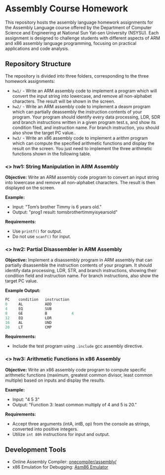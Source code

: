 # Assembly Course Homework

This repository hosts the assembly language homework assignments for the Assembly Language course offered by the Department of Computer Science and Engineering at National Sun Yat-sen University (NSYSU). Each assignment is designed to challenge students with different aspects of ARM and x86 assembly language programming, focusing on practical applications and code analysis.

## Repository Structure

The repository is divided into three folders, corresponding to the three homework assignments:

- `hw1/` - <Programming Problem I> Write an ARM assembly code to implement a program which will convert the input string into lowercase, and remove all non-alphabet characters. The result will be shown in the screen.
- `hw2/` - <Programming Problem II> Write an ARM assembly code to implement a deasm program which can partially deassembly the instruction contents of your program. Your program should identify every data processing, LDR, SDR and branch instructions written in a given program test.s, and show its condition filed, and instruction name. For branch instruction, you should also show the target PC value..
- `hw3/` - <Programming Problem III> Write an x86 assembly code to implement a arithm program which can compute the specified arithmetic functions and display the result on the screen. You just need to implement the three arithmetic functions shown in the following table.
### <> hw1: String Manipulation in ARM Assembly

**Objective:** Write an ARM assembly code program to convert an input string into lowercase and remove all non-alphabet characters. The result is then displayed on the screen.

**Example:**  
- Input: "Tom’s brother Timmy is 6 years old."  
- Output: "prog1 result: tomsbrothertimmyisyearsold"  

**Requirements:**
- Use `printf()` for output.
- Do not use `scanf()` for input.

### <> hw2: Partial Disassembler in ARM Assembly

**Objective:** Implement a disassembly program in ARM assembly that can partially disassemble the instruction contents of your program. It should identify data processing, LDR, STR, and branch instructions, showing their condition field and instruction name. For branch instructions, also show the target PC value.

**Example Output:**
```c++
PC    condition   instruction    
0     AL          ADD     
4     EQ          SUB     
8     GE          B           4 
12    EQ          LDR     
16    AL          UND 
20    LT          CMP
```

**Requirements:**
- Include the test program using `.include` gcc assembly directive.

### <> hw3: Arithmetic Functions in x86 Assembly

**Objective:** Write an x86 assembly code program to compute specific arithmetic functions (maximum, greatest common divisor, least common multiple) based on inputs and display the results.

**Example:**

- Input: "4 5 3"
- Output: "Function 3: least common multiply of 4 and 5 is 20."

**Requirements:**
- Accept three arguments (intA, intB, op) from the console as strings, converted into positive integers.
- Utilize `int 80h` instructions for input and output.

## Development Tools

- Online Assembly Compiler: [onecompiler/assembly/](https://onecompiler.com/assembly/)
- x86 Emulation for Debugging: [Asm86 Emulator](https://carlosrafaelgn.com.br/Asm86/)
